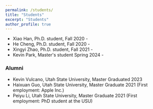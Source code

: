 ```yaml
---
permalink: /students/
title: "Students"
excerpt: "Students"
author_profile: true
---
```


<!-- ### Students -->

- Xiao Han, Ph.D. student, Fall 2020 - 
- He Cheng, Ph.D. student, Fall 2020 -
- Xingyi Zhao, Ph.D. student, Fall 2021 -
- Kevin Park, Master's student Spring 2024 - 


### Alumni 
- Kevin Vulcano, Utah State University, Master Graduated 2023
- Haixuan Guo, Utah State University, Master Graduate 2021 (First employment: Apple Inc.)
- Peiyu Li, Utah State University, Master Graduate 2021 (First employment: PhD student at the USU)